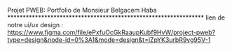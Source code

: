 Projet PWEB: Portfolio de Monsieur Belgacem Haba
    ****************************************************************
    lien de notre ui/ux design :
https://www.figma.com/file/ePxfuOcGkRaaupKubf9HvW/project-pweb?type=design&node-id=0%3A1&mode=design&t=lZpYK3urbR9vg95V-1

